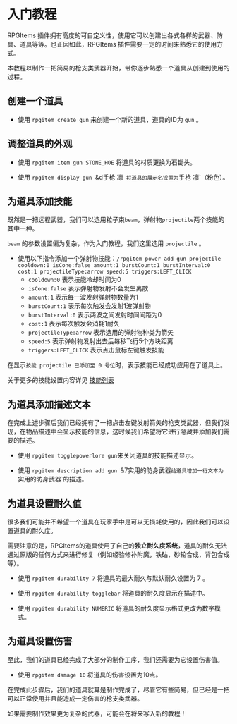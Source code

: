 # 入门教程

RPGItems 插件拥有高度的可自定义性，使用它可以创建出各式各样的武器、防具、道具等等。也正因如此，RPGItems 插件需要一定的时间来熟悉它的使用方式。

本教程以制作一把简易的枪支类武器开始，带你逐步熟悉一个道具从创建到使用的过程。

## 创建一个道具

- 使用 `rpgitem create gun` 来创建一个新的道具，道具的ID为 `gun` 。

## 调整道具的外观

- 使用 `rpgitem item gun STONE_HOE` 将道具的材质更换为石锄头。

- 使用 `rpgitem display gun `&d手枪 凛` 将道具的展示名设置为`手枪 凛`（粉色）。

## 为道具添加技能

既然是一把远程武器，我们可以选用粒子束`beam`，弹射物`projectile`两个技能的其中一种。

`beam` 的参数设置偏为复杂，作为入门教程，我们这里选用 `projectile` 。

- 使用以下指令添加一个弹射物技能：`/rpgitem power add gun projectile cooldown:0 isCone:false amount:1 burstCount:1 burstInterval:0 cost:1 projectileType:arrow speed:5 triggers:LEFT_CLICK`
  - `cooldown:0` 表示技能冷却时间为0
  - `isCone:false` 表示弹射物发射不会发生离散
  - `amount:1` 表示每一波发射弹射物数量为1
  - `burstCount:1` 表示每次触发会发射1波弹射物
  - `burstInterval:0` 表示两波之间发射时间间距为0
  - `cost:1` 表示每次触发会消耗1耐久
  - `projectileType:arrow` 表示选用的弹射物种类为箭矢
  - `speed:5` 表示弹射物发射出去后每秒飞行5个方块距离
  - `triggers:LEFT_CLICK` 表示点击鼠标左键触发技能
  
 在显示`技能 projectile 已添加至 0 号位`时，表示技能已经成功应用在了道具上。
 
 关于更多的技能设置内容详见 [技能列表](powers.md)
 
 ## 为道具添加描述文本
 
 在完成上述步骤后我们已经拥有了一把点击左键发射箭矢的枪支类武器，但我们发现，在物品描述中会显示技能的信息，这时候我们希望将它进行隐藏并添加我们需要的描述。
 
 - 使用 `rpgitem togglepowerlore gun`来关闭道具的技能描述显示。
 
 - 使用 `rpgitem description add gun `&7实用的防身武器`给道具增加一行文本为`实用的防身武器`的描述。
 
 ## 为道具设置耐久值
 
很多我们可能并不希望一个道具在玩家手中是可以无损耗使用的，因此我们可以设置道具的耐久度。
 
需要注意的是，RPGItems的道具使用了自己的**独立耐久度系统**，道具的耐久无法通过原版的任何方式来进行修复（例如经验修补附魔，铁砧，砂轮合成，背包合成等）。

- 使用 `rpgitem durability 7` 将道具的最大耐久与默认耐久设置为 7 。

- 使用 `rpgitem durability togglebar` 将道具的耐久度显示在描述中。

- 使用 `rpgitem durability NUMERIC` 将道具的耐久度显示格式更改为数字模式。

## 为道具设置伤害

至此，我们的道具已经完成了大部分的制作工序，我们还需要为它设置伤害值。

- 使用 `rpgitem damage 10` 将道具的伤害设置为10点。

在完成此步骤后，我们的道具就算是制作完成了，尽管它有些简易，但已经是一把可以正常使用并且能造成一定伤害的枪支类武器。

如果需要制作效果更为复杂的武器，可能会在将来写入新的教程！
